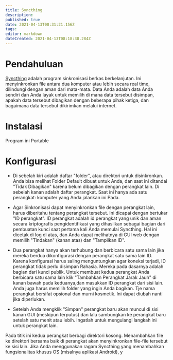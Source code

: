 ```yaml
---
title: Syncthing
description: 
published: true
date: 2021-04-13T08:31:21.156Z
tags: 
editor: markdown
dateCreated: 2021-04-13T08:18:38.284Z
---
```


# Pendahuluan
[Syncthing](https://syncthing.net/) adalah program sinkronisasi berkas berkelanjutan. Ini menyinkronkan file antara dua komputer atau lebih secara real time, dilindungi dengan aman dari mata-mata. Data Anda adalah data Anda sendiri dan Anda layak untuk memilih di mana data tersebut disimpan, apakah data tersebut dibagikan dengan beberapa pihak ketiga, dan bagaimana data tersebut dikirimkan melalui internet.

# Instalasi
Program ini Portable

# Konfigurasi
- Di sebelah kiri adalah daftar "folder", atau direktori untuk disinkronkan. Anda bisa melihat Folder Default
dibuat untuk Anda, dan saat ini ditandai "Tidak Dibagikan" karena belum dibagikan dengan perangkat lain.
Di sebelah kanan adalah daftar perangkat. Saat ini hanya ada satu perangkat: komputer yang Anda jalankan ini
Pada.
- Agar Sinkronisasi dapat menyinkronkan file dengan perangkat lain, harus diberitahu tentang perangkat tersebut.
Ini dicapai dengan bertukar "ID perangkat". ID perangkat adalah id perangkat yang unik dan aman secara kriptografis
pengidentifikasi yang dihasilkan sebagai bagian dari pembuatan kunci saat pertama kali Anda memulai Syncthing. Hal ini dicetak di
log di atas, dan Anda dapat melihatnya di GUI web dengan memilih "Tindakan" (kanan atas) dan "Tampilkan ID".
- Dua perangkat hanya akan terhubung dan berbicara satu sama lain jika mereka berdua dikonfigurasi dengan perangkat satu sama lain
ID. Karena konfigurasi harus saling menguntungkan agar koneksi terjadi, ID perangkat tidak perlu disimpan
Rahasia. Mereka pada dasarnya adalah bagian dari kunci publik.
Untuk membuat kedua perangkat Anda berbicara satu sama lain klik "Tambahkan Perangkat Jarak Jauh" di kanan bawah pada keduanya,dan masukkan ID perangkat dari sisi lain. Anda juga harus memilih folder yang ingin Anda bagikan. Tje
nama perangkat bersifat opsional dan murni kosmetik. Ini dapat diubah nanti jika diperlukan.

- Setelah Anda mengklik "Simpan" perangkat baru akan muncul di sisi kanan GUI (meskipun terputus) dan
lalu sambungkan ke perangkat baru setelah satu menit atau lebih. Ingatlah untuk mengulangi langkah ini untuk perangkat lain.

Pada titik ini kedua perangkat berbagi direktori kosong. Menambahkan file ke direktori bersama baik di
perangkat akan menyinkronkan file-file tersebut ke sisi lain.
Jika Anda menggunakan ragam Syncthing yang menambahkan fungsionalitas khusus OS (misalnya aplikasi Android), y